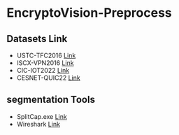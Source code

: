 # EncryptoVision-Preprocess

## Datasets Link

- USTC-TFC2016 [Link](https://github.com/davidyslu/USTC-TFC2016)
- ISCX-VPN2016 [Link](https://www.unb.ca/cic/datasets/vpn.html)
- CIC-IOT2022 [Link](https://www.unb.ca/cic/datasets/iotdataset-2022.html)
- CESNET-QUIC22 [Link](https://zenodo.org/records/10728760)

## segmentation Tools

- SplitCap.exe [Link](https://www.netresec.com/?page=SplitCap)
- Wireshark [Link](https://www.wireshark.org/download.html)


